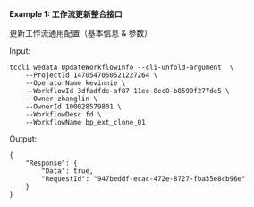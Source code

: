 **Example 1: 工作流更新整合接口**

更新工作流通用配置（基本信息 & 参数）

Input: 

```
tccli wedata UpdateWorkflowInfo --cli-unfold-argument  \
    --ProjectId 1470547050521227264 \
    --OperatorName kevinnie \
    --WorkflowId 3dfadfde-af87-11ee-8ec8-b8599f277de5 \
    --Owner zhanglin \
    --OwnerId 100028579801 \
    --WorkflowDesc fd \
    --WorkflowName bp_ext_clone_01
```

Output: 
```
{
    "Response": {
        "Data": true,
        "RequestId": "947beddf-ecac-472e-8727-fba35e8cb96e"
    }
}
```

